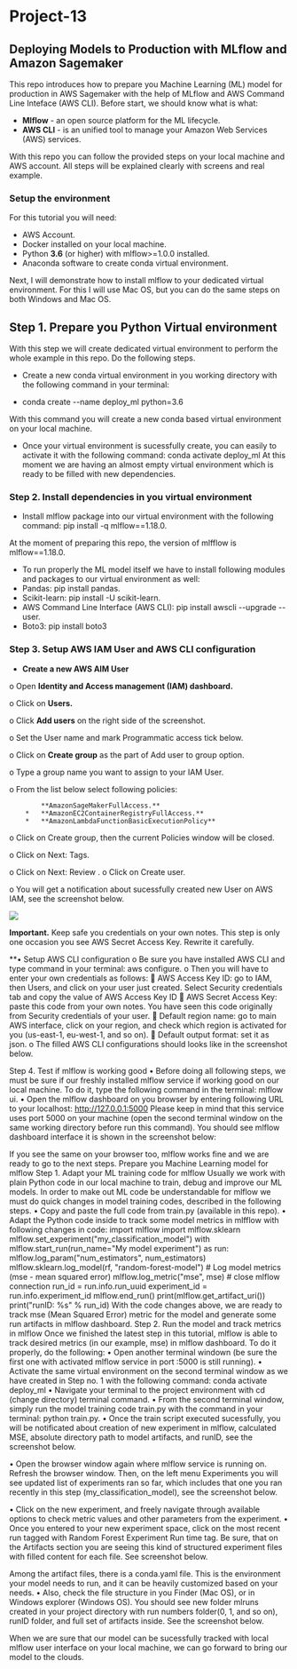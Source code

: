 # Project-13

## Deploying Models to Production with MLflow and Amazon Sagemaker


This repo introduces how to prepare you Machine Learning (ML) model for production in AWS Sagemaker with the help of MLflow and AWS Command Line Inteface (AWS CLI). Before start, we should know what is what:

*	__Mlflow__ - an open source platform for the ML lifecycle.
*	__AWS CLI__ - is an unified tool to manage your Amazon Web Services (AWS) services.

With this repo you can follow the provided steps on your local machine and AWS account. All steps will be explained clearly with screens and real example.

### Setup the environment

For this tutorial you will need:

*	AWS Account.
*	Docker installed on your local machine.
*	Python **3.6** (or higher) with mlflow>=1.0.0 installed.
*	Anaconda software to create conda virtual environment.

Next, I will demonstrate how to install mlflow to your dedicated virtual environment. For this I will use Mac OS, but you can do the same steps on both Windows and Mac OS.

## Step 1. Prepare you Python Virtual environment

With this step we will create dedicated virtual environment to perform the whole example in this repo. Do the following steps.

*	Create a new conda virtual environment in you working directory with the following command in your terminal:

* conda create --name deploy_ml python=3.6

With this command you will create a new conda based virtual environment on your local machine.

* Once your virtual environment is sucessfully create, you can easily to activate it with the following command:
conda activate deploy_ml
At this moment we are having an almost empty virtual environment which is ready to be filled with new dependencies.

### Step 2. Install dependencies in you virtual environment

*	Install mlflow package into our virtual environment with the following command:
pip install -q mlflow==1.18.0.

At the moment of preparing this repo, the version of mlfflow is mlflow==1.18.0.
*	To run properly the ML model itself we have to install following modules and packages to our virtual environment as well:
*	Pandas: pip install pandas.
*	Scikit-learn: pip install -U scikit-learn.
*	AWS Command Line Interface (AWS CLI): pip install awscli --upgrade --user.
*	Boto3: pip install boto3

### Step 3. Setup AWS IAM User and AWS CLI configuration

*	**Create a new AWS AIM User**
	
o	Open **Identity and Access management (IAM) dashboard.**

o	Click on __Users.__

o	Click __Add users__ on the right side of the screenshot.

o	Set the User name and mark Programmatic access tick below.

o	Click on **Create group** as the part of Add user to group option.

o	Type a group name you want to assign to your IAM User.

o	From the list below select following policies:

         	**AmazonSageMakerFullAccess.**
        *	**AmazonEC2ContainerRegistryFullAccess.**
        *	**AmazonLambdaFunctionBasicExecutionPolicy**
        
o	Click on Create group, then the current Policies window will be closed.

o	Click on Next: Tags.

o	Click on Next: Review
.
o	Click on Create user.

o	You will get a notification about sucessfully created new User on AWS IAM, see the screenshot below.

<img src="https://user-images.githubusercontent.com/117730243/225217942-fe956e14-014c-4575-bc1e-bc37934af1f5.png">


**Important.** Keep safe you credentials on your own notes. This step is only one occasion you see AWS Secret Access Key. Rewrite it carefully.

**•	Setup AWS CLI configuration
o	Be sure you have installed AWS CLI and type command in your terminal: aws configure.
o	Then you will have to enter your own credentials as follows:
	AWS Access Key ID: go to IAM, then Users, and click on your user just created. Select Security credentials tab and copy the value of AWS Access Key ID
	AWS Secret Access Key: paste this code from your own notes. You have seen this code originally from Security credentials of your user.
	Default region name: go to main AWS interface, click on your region, and check which region is activated for you (us-east-1, eu-west-1, and so on).
	Default output format: set it as json.
o	The filled AWS CLI configurations should looks like in the screenshot below.
 
Step 4. Test if mlflow is working good
•	Before doing all following steps, we must be sure if our freshly installed mlflow service if working good on our local machine. To do it, type the following command in the terminal: mlflow ui.
•	Open the mlflow dashboard on you browser by entering following URL to your localhost: http://127.0.0.1:5000
Please keep in mind that this service uses port 5000 on your machine (open the second terminal window on the same working directory before run this command).
You should see mlflow dashboard interface it is shown in the screenshot below:
 
If you see the same on your browser too, mlflow works fine and we are ready to go to the next steps.
Prepare you Machine Learning model for mlflow
Step 1. Adapt your ML training code for mlflow
Usually we work with plain Python code in our local machine to train, debug and improve our ML models. In order to make out ML code be understandable for mlflow we must do quick changes in model training codes, described in the following steps.
•	Copy and paste the full code from train.py (available in this repo).
•	Adapt the Python code inside to track some model metrics in mlfflow with following changes in code:
import mlflow
import mlflow.sklearn
mlflow.set_experiment("my_classification_model")
with mlflow.start_run(run_name="My model experiment") as run:
    mlflow.log_param("num_estimators", num_estimators)
    mlflow.sklearn.log_model(rf, "random-forest-model")
    # Log model metrics (mse - mean squared error)
    mlflow.log_metric("mse", mse)
    # close mlflow connection
    run_id = run.info.run_uuid
    experiment_id = run.info.experiment_id
    mlflow.end_run()
    print(mlflow.get_artifact_uri())
    print("runID: %s" % run_id)
With the code changes above, we are ready to track mse (Mean Squared Error) metric for the model and generate some run artifacts in mlflow dashboard.
Step 2. Run the model and track metrics in mlflow
Once we finished the latest step in this tutorial, mlflow is able to track desired metrics (in our example, mse) in mlflow dashboard. To do it properly, do the following:
•	Open another terminal windown (be sure the first one with activated mlflow service in port :5000 is still running).
•	Activate the same virtual environment on the second terminal window as we have created in Step no. 1 with the following command: conda activate deploy_ml
•	Navigate your terminal to the project environment with cd (change directory) terminal command.
•	From the second terminal window, simply run the model training code train.py with the command in your terminal: python train.py.
•	Once the train script executed sucessfully, you will be notificated about creation of new experiment in mlflow, calculated MSE, absolute directory path to model artifacts, and runID, see the screenshot below.
 
•	Open the browser window again where mlflow service is running on. Refresh the browser window. Then, on the left menu Experiments you will see updated list of experiments ran so far, which includes that one you ran recently in this step (my_classification_model), see the screenshot below.
 
•	Click on the new experiment, and freely navigate through available options to check metric values and other parameters from the experiment.
•	Once you entered to your new experiment space, click on the most recent run tagged with Random Forest Experiment Run time tag. Be sure, that on the Artifacts section you are seeing this kind of structured experiment files with filled content for each file. See screenshot below.
 
Among the artifact files, there is a conda.yaml file. This is the environment your model needs to run, and it can be heavily customized based on your needs.
•	Also, check the file structure in you Finder (Mac OS), or in Windows explorer (Windows OS). You should see new folder mlruns created in your project directory with run numbers folder(0, 1, and so on), runID folder, and full set of artifacts inside. See the screenshot below.
 
When we are sure that our model can be sucessfully tracked with local mlflow user interface on your local machine, we can go forward to bring our model to the clouds.
